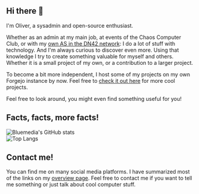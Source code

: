 ## Hi there 👋
I'm Oliver, a sysadmin and open-source enthusiast.

Whether as an admin at my main job, at events of the Chaos Computer Club, or with my [own AS in the DN42 network](https://dn42.bluemedia.dev): I do a lot of stuff with technology. And I'm always curious to discover even more. Using that knowledge I try to create something valuable for myself and others. Whether it is a small project of my own, or a contribution to a larger project.

To become a bit more independent, I host some of my projects on my own Forgejo instance by now. Feel free to [check it out here](https://git.bluemedia.dev/Bluemedia) for more cool projects.

Feel free to look around, you might even find something useful for you!

## Facts, facts, more facts!

![Bluemedia's GitHub stats](https://github-readme-stats.vercel.app/api?username=BluemediaDev&show_icons=true&theme=tokyonight&custom_title=Bluemedia%27s%20GitHub%20Stats)  
![Top Langs](https://github-readme-stats.vercel.app/api/top-langs/?username=BluemediaDev&layout=compact&theme=tokyonight)

## Contact me!
You can find me on many social media platforms. I have summarized most of the links on my [overview page](https://bluemedia.dev/social). Feel free to contact me if you want to tell me something or just talk about cool computer stuff.
